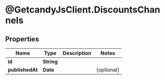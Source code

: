 # @GetcandyJsClient.DiscountsChannels

## Properties

Name | Type | Description | Notes
------------ | ------------- | ------------- | -------------
**id** | **String** |  | 
**publishedAt** | **Date** |  | [optional] 


